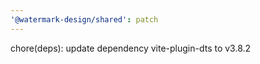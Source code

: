 ```yaml
---
'@watermark-design/shared': patch
---
```


chore(deps): update dependency vite-plugin-dts to v3.8.2
